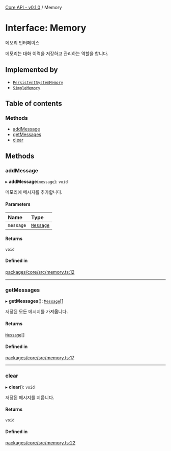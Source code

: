 [Core API - v0.1.0](/robota/api-reference/core/) / Memory

# Interface: Memory

메모리 인터페이스

메모리는 대화 이력을 저장하고 관리하는 역할을 합니다.

## Implemented by

- [`PersistentSystemMemory`](/robota/api-reference/core/classes/PersistentSystemMemory)
- [`SimpleMemory`](/robota/api-reference/core/classes/SimpleMemory)

## Table of contents

### Methods

- [addMessage](/robota/api-reference/core/interfaces/Memory#addmessage)
- [getMessages](/robota/api-reference/core/interfaces/Memory#getmessages)
- [clear](/robota/api-reference/core/interfaces/Memory#clear)

## Methods

### <a id="addmessage" name="addmessage"></a> addMessage

▸ **addMessage**(`message`): `void`

메모리에 메시지를 추가합니다.

#### Parameters

| Name | Type |
| :------ | :------ |
| `message` | [`Message`](/robota/api-reference/core/interfaces/Message) |

#### Returns

`void`

#### Defined in

[packages/core/src/memory.ts:12](https://github.com/robotaio/robota/blob/main/packages/core/src/memory.ts#L12)

___

### <a id="getmessages" name="getmessages"></a> getMessages

▸ **getMessages**(): [`Message`](/robota/api-reference/core/interfaces/Message)[]

저장된 모든 메시지를 가져옵니다.

#### Returns

[`Message`](/robota/api-reference/core/interfaces/Message)[]

#### Defined in

[packages/core/src/memory.ts:17](https://github.com/robotaio/robota/blob/main/packages/core/src/memory.ts#L17)

___

### <a id="clear" name="clear"></a> clear

▸ **clear**(): `void`

저장된 메시지를 지웁니다.

#### Returns

`void`

#### Defined in

[packages/core/src/memory.ts:22](https://github.com/robotaio/robota/blob/main/packages/core/src/memory.ts#L22)
